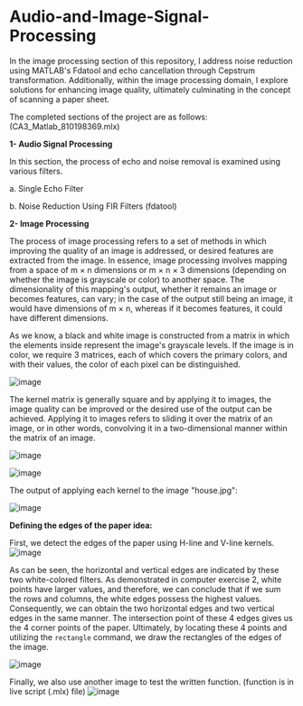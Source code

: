 
# Audio-and-Image-Signal-Processing
In the image processing section of this repository, I address noise reduction using MATLAB's Fdatool and echo cancellation through Cepstrum transformation. Additionally, within the image processing domain, I explore solutions for enhancing image quality, ultimately culminating in the concept of scanning a paper sheet.

The completed sections of the project are as follows: (CA3_Matlab_810198369.mlx)

**1- Audio Signal Processing**

In this section, the process of echo and noise removal is examined using various filters.

a. Single Echo Filter

b. Noise Reduction Using FIR Filters (fdatool)

**2- Image Processing**

The process of image processing refers to a set of methods in which improving the quality of an image is addressed, or desired features are extracted from the image. In essence, image processing involves mapping from a space of m × n dimensions or m × n × 3 dimensions (depending on whether the image is grayscale or color) to another space. The dimensionality of this mapping's output, whether it remains an image or becomes features, can vary; in the case of the output still being an image, it would have dimensions of m × n, whereas if it becomes features, it could have different dimensions.

As we know, a black and white image is constructed from a matrix in which the elements inside represent the image's grayscale levels. If the image is in color, we require 3 matrices, each of which covers the primary colors, and with their values, the color of each pixel can be distinguished.

![image](https://github.com/ErfanPanahi/Audio-and-Image-Signal-Processing/assets/107314081/63622983-c943-4464-bc0c-13a859952e5f)

The kernel matrix is generally square and by applying it to images, the image quality can be improved or the desired use of the output can be achieved. Applying it to images refers to sliding it over the matrix of an image, or in other words, convolving it in a two-dimensional manner within the matrix of an image.

![image](https://github.com/ErfanPanahi/Audio-and-Image-Signal-Processing/assets/107314081/9c0f4f69-7e0b-4fec-842e-ce896ded426f)

![image](https://github.com/ErfanPanahi/Audio-and-Image-Signal-Processing/assets/107314081/4bbc6892-e973-4bc1-a7a6-043127fc6da2)

The output of applying each kernel to the image "house.jpg":

![image](https://github.com/ErfanPanahi/Audio-and-Image-Signal-Processing/assets/107314081/1d0e265e-b9d3-45ef-bf77-30c61e89e134)

**Defining the edges of the paper idea:**

First, we detect the edges of the paper using H-line and V-line kernels. 
![image](https://github.com/ErfanPanahi/Audio-and-Image-Signal-Processing/assets/107314081/99453278-aa77-499d-8468-f1196327dbbd)

As can be seen, the horizontal and vertical edges are indicated by these two white-colored filters. As demonstrated in computer exercise 2, white points have larger values, and therefore, we can conclude that if we sum the rows and columns, the white edges possess the highest values. Consequently, we can obtain the two horizontal edges and two vertical edges in the same manner. The intersection point of these 4 edges gives us the 4 corner points of the paper. Ultimately, by locating these 4 points and utilizing the `rectangle` command, we draw the rectangles of the edges of the image.



![image](https://github.com/ErfanPanahi/Audio-and-Image-Signal-Processing/assets/107314081/1eec4672-2424-4f57-a098-18bc544df0bf)

Finally, we also use another image to test the written function. (function is in live script (.mlx) file)
![image](https://github.com/ErfanPanahi/Audio-and-Image-Signal-Processing/assets/107314081/5eeb25af-fa4e-418f-857b-2a634cc924cf)

